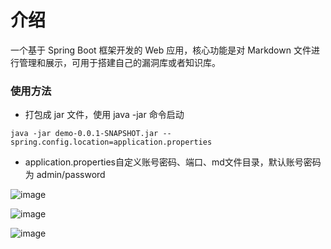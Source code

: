 # 介绍
一个基于 Spring Boot 框架开发的 Web 应用，核心功能是对 Markdown 文件进行管理和展示，可用于搭建自己的漏洞库或者知识库。

### 使用方法

* 打包成 jar 文件，使用 java -jar 命令启动

``java -jar demo-0.0.1-SNAPSHOT.jar --spring.config.location=application.properties``
* application.properties自定义账号密码、端口、md文件目录，默认账号密码为 admin/password

![image](https://github.com/user-attachments/assets/9bbb6763-488c-4fe6-9d72-5cb2a345f496)

![image](https://github.com/user-attachments/assets/23ded57b-9782-4ba2-bd3a-f7324b5e4475)

![image](https://github.com/user-attachments/assets/c1a583a8-53bc-430a-b8c1-ea2720c493d2)

